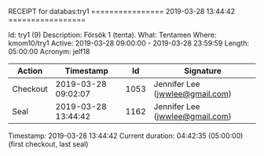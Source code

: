 RECEIPT for databas:try1
================ 2019-03-28 13:44:42 =================

Id:          try1 (9)
Description: Försök 1 (tenta).
What:        Tentamen
Where:       kmom10/try1
Active:      2019-03-28 09:00:00 - 2019-03-28 23:59:59
Length:      05:00:00
Acronym:     jelf18

| Action   | Timestamp           | Id    | Signature |
|----------|---------------------|-------|-----------|
| Checkout | 2019-03-28 09:02:07 |  1053 | Jennifer Lee (jwwlee@gmail.com) |
| Seal     | 2019-03-28 13:44:42 |  1162 | Jennifer Lee (jwwlee@gmail.com) |

Timestamp:        2019-03-28 13:44:42
Current duration: 04:42:35 (05:00:00) (first checkout, last seal)

